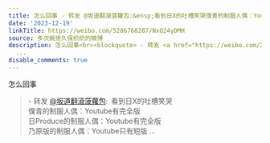 ```yaml
---
title: 怎么回事 - 转发 @坂道翻滾菠蘿包:&ensp;看到日X的吐槽笑哭僕青的制服人偶：Youtube有完全版日Produce的制服人偶：Youtube有完全版乃原版的制服人偶：Youtube只...
date: '2023-12-19'
linkTitle: https://weibo.com/5286768287/NxQ24yDMH
source: 多次婉拒久保织织的微博
description: 怎么回事<br><blockquote> - 转发 <a href="https://weibo.com/2702269012" target="_blank">@坂道翻滾菠蘿包</a>: 看到日X的吐槽笑哭<br>僕青的制服人偶：Youtube有完全版<br>日Produce的制服人偶：Youtube有完全版<br>乃原版的制服人偶：Youtube只有短版
  ...
disable_comments: true
---
```

怎么回事<br><blockquote> - 转发 <a href="https://weibo.com/2702269012" target="_blank">@坂道翻滾菠蘿包</a>: 看到日X的吐槽笑哭<br>僕青的制服人偶：Youtube有完全版<br>日Produce的制服人偶：Youtube有完全版<br>乃原版的制服人偶：Youtube只有短版 ...